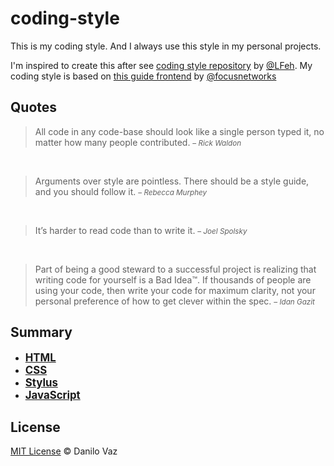 # coding-style

This is my coding style. And I always use this style in my personal projects.

I'm inspired to create this after see [coding style repository](https://github.com/LFeh/coding-style) by [@LFeh](https://github.com/LFeh/). My coding style is based on [this guide frontend](https://github.com/focusnetworks/guide-frontend) by [@focusnetworks](https://github.com/focusnetworks)

## Quotes

>All code in any code-base should look like a single person typed it, no matter how many people contributed.
><small>– _Rick Waldon_</small>

&nbsp;

>Arguments over style are pointless. There should be a style guide, and you should follow it.
><small>– _Rebecca Murphey_</small>

&nbsp;

>It’s harder to read code than to write it.
><small>– _Joel Spolsky_</small>

&nbsp;

>Part of being a good steward to a successful project is realizing that writing code for yourself is a Bad Idea™. If thousands of people are using your code, then write your code for maximum clarity, not your personal preference of how to get clever within the spec.
><small>– _Idan Gazit_</small>

## Summary

* <big>**[HTML](/HTML.md)**</big>
* <big>**[CSS](/CSS.md)**</big>
* <big>**[Stylus](/Stylus.md)**</big>
* <big>**[JavaScript](/Javascript.md)**</big>


## License

[MIT License](http://danilovaz.mit-license.org/) © Danilo Vaz
